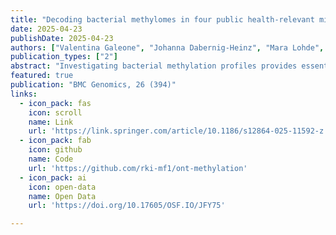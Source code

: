 ```yaml
---
title: "Decoding bacterial methylomes in four public health-relevant microbial species: nanopore sequencing enables reproducible analysis of DNA modifications"
date: 2025-04-23
publishDate: 2025-04-23
authors: ["Valentina Galeone", "Johanna Dabernig-Heinz", "Mara Lohde", "Christian Brandt", "Christian Kohler", "Gabriel E. Wagner", "**Martin Hölzer**"]
publication_types: ["2"]
abstract: "Investigating bacterial methylation profiles provides essential complementary information to the native DNA sequence, significantly extending our understanding of how DNA modifications influence virulence, antibiotic resistance, and the ability of bacteria to evade the immune system. Recent advancements in real-time Nanopore sequencing and basecalling algorithms have enabled the direct detection of modified bases from raw signal data, eliminating the need for bisulfite treatment of DNA. However, decoding methylation signals remains challenging due to rapid technological and methodological progress. In this study, we focus on public health-relevant bacterial strains to analyze their methylation profiles and identify methylation motifs. Our dataset includes samples from Staphylococcus aureus, Listeria monocytogenes, Enterococcus faecium, and Klebsiella pneumoniae, sequenced on the Nanopore GridION platform using the latest flow cell chemistry (R10.4.1) and modification basecalling models (Dorado basecalling SUP model v5). We investigated distinct methylation patterns within and between species, focusing on heavily modified genes or genomic regions. Our results reveal distinct species-specific methylation profiles, with each strain exhibiting unique modification patterns. We developed a modular pipeline using Nextflow and the Nanopore Modkit tool to streamline the detection of methylated motifs. We compared the results with outputs from MicrobeMod, a recent toolkit for exploring prokaryotic methylation and base modifications in nanopore sequencing. Our pipeline is publicly available for further use (github.com/rki-mf1/ont-methylation). We identified known methylation motifs already described in the literature and novel de novo motifs, providing deeper insights into the diversity of bacterial DNA modifications. Furthermore, we identified genomic regions that are extensively methylated, which could have implications for bacterial behavior and pathogenicity. We also assess improvements in basecalling accuracy, specifically how methylated bases can influence neighboring basecalls. Recent advances in basecalling models, particularly v5 models as part of Dorado, have reduced these issues, improving the reliability of methylation detection in bacterial genomes. In conclusion, our study highlights the potential of current nanopore sequencing tools for detecting DNA modifications in prokaryotes. By making our pipeline and results publicly available, we facilitate further research into bacterial DNA modifications and their role in microbial pathogenesis."
featured: true
publication: "BMC Genomics, 26 (394)"
links:
  - icon_pack: fas
    icon: scroll
    name: Link
    url: 'https://link.springer.com/article/10.1186/s12864-025-11592-z'
  - icon_pack: fab
    icon: github
    name: Code 
    url: 'https://github.com/rki-mf1/ont-methylation'
  - icon_pack: ai
    icon: open-data
    name: Open Data
    url: 'https://doi.org/10.17605/OSF.IO/JFY75'

---
```


